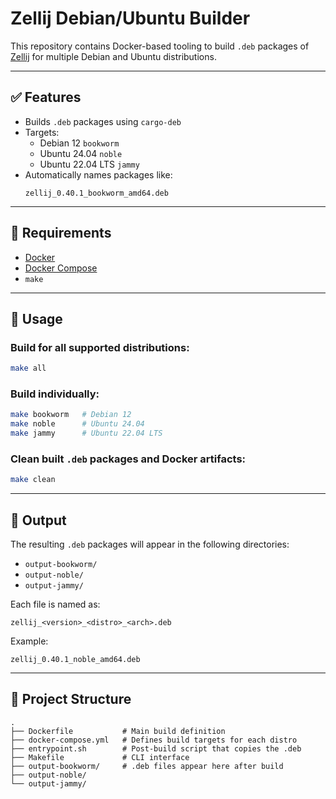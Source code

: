# Zellij Debian/Ubuntu Builder

This repository contains Docker-based tooling to build `.deb` packages of [Zellij](https://github.com/zellij-org/zellij) for multiple Debian and Ubuntu distributions.

---

## ✅ Features

- Builds `.deb` packages using `cargo-deb`
- Targets:
  - Debian 12 `bookworm`
  - Ubuntu 24.04 `noble`
  - Ubuntu 22.04 LTS `jammy`
- Automatically names packages like:
  ```
  zellij_0.40.1_bookworm_amd64.deb
  ```

---

## 🔧 Requirements

- [Docker](https://www.docker.com/)
- [Docker Compose](https://docs.docker.com/compose/)
- `make`

---

## 🚀 Usage

### Build for all supported distributions:

```bash
make all
```

### Build individually:

```bash
make bookworm   # Debian 12
make noble      # Ubuntu 24.04
make jammy      # Ubuntu 22.04 LTS
```

### Clean built `.deb` packages and Docker artifacts:

```bash
make clean
```

---

## 📁 Output

The resulting `.deb` packages will appear in the following directories:

- `output-bookworm/`
- `output-noble/`
- `output-jammy/`

Each file is named as:

```
zellij_<version>_<distro>_<arch>.deb
```

Example:

```
zellij_0.40.1_noble_amd64.deb
```

---

## 📂 Project Structure

```
.
├── Dockerfile           # Main build definition
├── docker-compose.yml   # Defines build targets for each distro
├── entrypoint.sh        # Post-build script that copies the .deb
├── Makefile             # CLI interface
├── output-bookworm/     # .deb files appear here after build
├── output-noble/
└── output-jammy/
```
